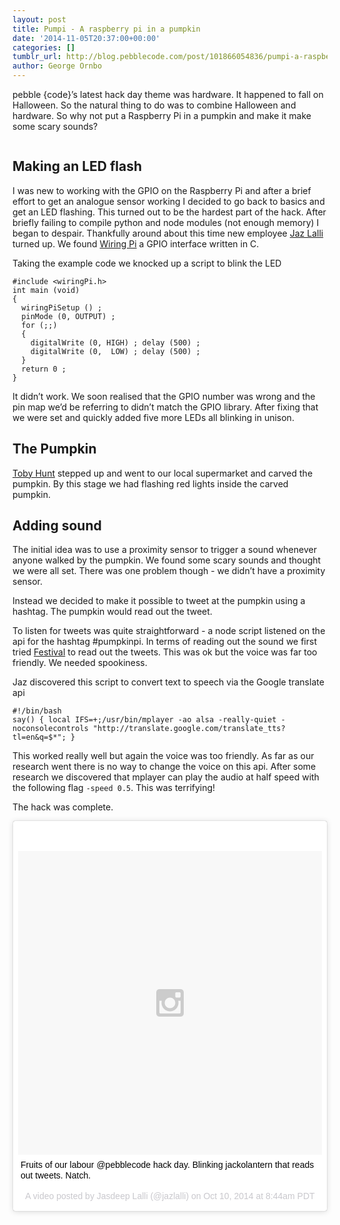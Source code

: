 ```yaml
---
layout: post
title: Pumpi - A raspberry pi in a pumpkin
date: '2014-11-05T20:37:00+00:00'
categories: []
tumblr_url: http://blog.pebblecode.com/post/101866054836/pumpi-a-raspberry-pi-in-a-pumpkin
author: George Ornbo
---
```

<p>pebble {code}&rsquo;s latest hack day theme was hardware. It happened to fall on Halloween. So the natural thing to do was to combine Halloween and hardware. So why not put a Raspberry Pi in a pumpkin and make it make some scary sounds?</p>

<p><img src="https://31.media.tumblr.com/92d4d992253bb941abe19f89ea486d4b/tumblr_inline_nel2kiawb91qz7kgs.jpg" alt=""/></p>

<h2>Making an LED flash</h2>

<p>I was new to working with the GPIO on the Raspberry Pi and after a brief effort to get an analogue sensor working I decided to go back to basics and get an LED flashing. This turned out to be the hardest part of the hack. After briefly failing to compile python and node modules (not enough memory) I began to despair. Thankfully around about this time new employee <a href="https://github.com/jazlalli">Jaz Lalli</a> turned up. We found <a href="http://wiringpi.com/">Wiring Pi</a> a GPIO interface written in C.</p>

<p>Taking the example code we knocked up a script to blink the LED</p>

<pre><code>#include &lt;wiringPi.h&gt;
int main (void)
{
  wiringPiSetup () ;
  pinMode (0, OUTPUT) ;
  for (;;)
  {
    digitalWrite (0, HIGH) ; delay (500) ;
    digitalWrite (0,  LOW) ; delay (500) ;
  }
  return 0 ;
}
</code></pre>

<p>It didn&rsquo;t work. We soon realised that the GPIO number was wrong and the pin map we&rsquo;d be referring to didn&rsquo;t match the GPIO library. After fixing that we were set and quickly added five more LEDs all blinking in unison.</p>

<h2>The Pumpkin</h2>

<p><a href="https://twitter.com/tobyhunt">Toby Hunt</a> stepped up and went to our local supermarket and carved the pumpkin. By this stage we had flashing red lights inside the carved pumpkin.</p>

<h2>Adding sound</h2>

<p>The initial idea was to use a proximity sensor to trigger a sound whenever anyone walked by the pumpkin. We found some scary sounds and thought we were all set. There was one problem though - we didn&rsquo;t have a proximity sensor.</p>

<p>Instead we decided to make it possible to tweet at the pumpkin using a hashtag. The pumpkin would read out the tweet.</p>

<p>To listen for tweets was quite straightforward - a node script listened on the api for the hashtag #pumpkinpi. In terms of reading out the sound we first tried <a href="http://www.cstr.ed.ac.uk/projects/festival/">Festival</a> to read out the tweets. This was ok but the voice was far too friendly. We needed spookiness.</p>

<p>Jaz discovered this script to convert text to speech via the Google translate api</p>

<pre><code>#!/bin/bash
say() { local IFS=+;/usr/bin/mplayer -ao alsa -really-quiet -noconsolecontrols "http://translate.google.com/translate_tts?tl=en&amp;q=$*"; }
</code></pre>

<p>This worked really well but again the voice was too friendly. As far as our research went there is no way to change the voice on this api. After some research we discovered that mplayer can play the audio at half speed with the following flag <code>-speed 0.5</code>. This was terrifying!</p>

<p>The hack was complete.</p>

<blockquote class="instagram-media" data-instgrm-captioned data-instgrm-version="3" style=" background:#FFF; border:0; border-radius:3px; box-shadow:0 0 1px 0 rgba(0,0,0,0.5),0 1px 10px 0 rgba(0,0,0,0.15); margin: 1px; max-width:658px; padding:0; width:99.375%; width:-webkit-calc(100% - 2px); width:calc(100% - 2px);"><div style="padding:8px;"><div style=" background:#F8F8F8; line-height:0; margin-top:40px; padding:50% 0; text-align:center; width:100%;"> <div style=" background:url(data:image/png;base64,iVBORw0KGgoAAAANSUhEUgAAACwAAAAsCAMAAAApWqozAAAAGFBMVEUiIiI9PT0eHh4gIB4hIBkcHBwcHBwcHBydr+JQAAAACHRSTlMABA4YHyQsM5jtaMwAAADfSURBVDjL7ZVBEgMhCAQBAf//42xcNbpAqakcM0ftUmFAAIBE81IqBJdS3lS6zs3bIpB9WED3YYXFPmHRfT8sgyrCP1x8uEUxLMzNWElFOYCV6mHWWwMzdPEKHlhLw7NWJqkHc4uIZphavDzA2JPzUDsBZziNae2S6owH8xPmX8G7zzgKEOPUoYHvGz1TBCxMkd3kwNVbU0gKHkx+iZILf77IofhrY1nYFnB/lQPb79drWOyJVa/DAvg9B/rLB4cC+Nqgdz/TvBbBnr6GBReqn/nRmDgaQEej7WhonozjF+Y2I/fZou/qAAAAAElFTkSuQmCC); display:block; height:44px; margin:0 auto -44px; position:relative; top:-22px; width:44px;"></div></div><p style=" margin:8px 0 0 0; padding:0 4px;"> <a href="https://instagram.com/p/u0oVPQgqf9/" style=" color:#000; font-family:Arial,sans-serif; font-size:14px; font-style:normal; font-weight:normal; line-height:17px; text-decoration:none; word-wrap:break-word;" target="_top">Fruits of our labour @pebblecode hack day. Blinking jackolantern that reads out tweets. Natch.</a></p><p style="font-family:Arial,sans-serif;color:#c9c8cd; font-size:14px; line-height:17px; margin-bottom:0; margin-top:8px; overflow:hidden; padding:8px 0 7px; text-align:center; text-overflow:ellipsis; white-space:nowrap;">A video posted by Jasdeep Lalli (@jazlalli) on <time style=" font-family:Arial,sans-serif; font-size:14px; line-height:17px;" datetime="2014-10-31T15:44:05+00:00">Oct 10, 2014 at 8:44am PDT</time></p></div></blockquote>

<script async defer src="//platform.instagram.com/en_US/embeds.js"></script>

